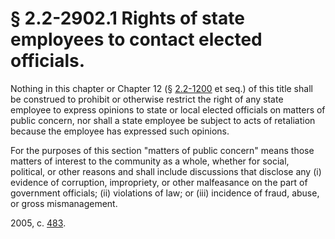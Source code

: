 # § 2.2-2902.1 Rights of state employees to contact elected officials.

<p>Nothing in this chapter or Chapter 12 (§ <a href='http://law.lis.virginia.gov/vacode/2.2-1200/'>2.2-1200</a> et seq.) of this title shall be construed to prohibit or otherwise restrict the right of any state employee to express opinions to state or local elected officials on matters of public concern, nor shall a state employee be subject to acts of retaliation because the employee has expressed such opinions.</p><p>For the purposes of this section "matters of public concern" means those matters of interest to the community as a whole, whether for social, political, or other reasons and shall include discussions that disclose any (i) evidence of corruption, impropriety, or other malfeasance on the part of government officials; (ii) violations of law; or (iii) incidence of fraud, abuse, or gross mismanagement.</p><p>2005, c. <a href='http://lis.virginia.gov/cgi-bin/legp604.exe?051+ful+CHAP0483'>483</a>.</p>